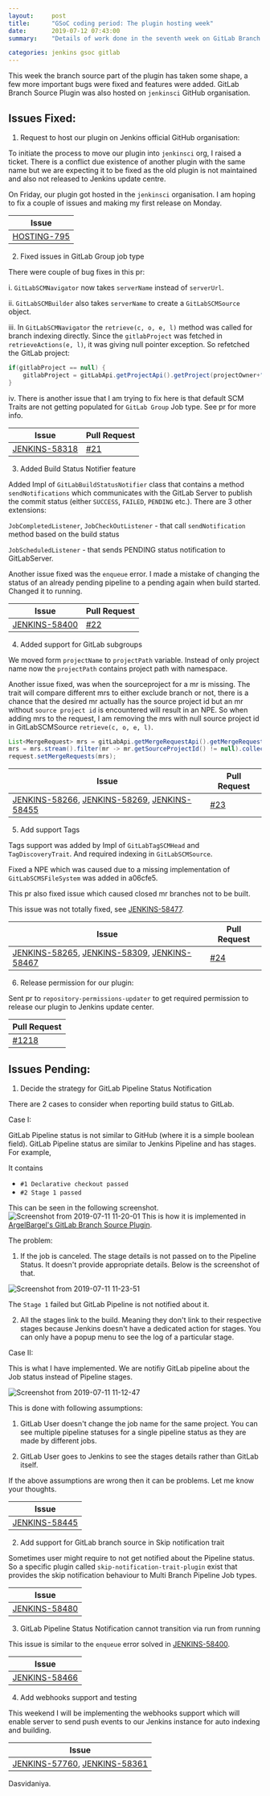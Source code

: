 ```yaml
---
layout:     post
title:      "GSoC coding period: The plugin hosting week"
date:       2019-07-12 07:43:00
summary:    "Details of work done in the seventh week on GitLab Branch Source"

categories: jenkins gsoc gitlab
---
```


This week the branch source part of the plugin has taken some shape, a few more important bugs were fixed and features were added. GitLab Branch Source Plugin was also hosted on `jenkinsci` GitHub organisation.

## Issues Fixed:

1) Request to host our plugin on Jenkins official GitHub organisation:

To initiate the process to move our plugin into `jenkinsci` org, I raised a ticket. There is a conflict due existence of another plugin with the same name but we are expecting it to be fixed as the old plugin is not maintained and also not released to Jenkins update centre.

On Friday, our plugin got hosted in the `jenkinsci` organisation. I am hoping to fix a couple of issues and making my first release on Monday.

|  Issue 	|
|---	    |
|[HOSTING-795](https://issues.jenkins-ci.org/browse/HOSTING-795) |

2) Fixed issues in GitLab Group job type

There were couple of bug fixes in this pr:

i. `GitLabSCMNavigator` now takes `serverName` instead of `serverUrl`.

ii. `GitLabSCMBuilder` also takes `serverName` to create a `GitLabSCMSource` object.

iii. In `GitLabSCMNavigator` the `retrieve(c, o, e, l)` method was called for branch indexing directly. Since the `gitlabProject` was fetched in `retrieveActions(e, l)`, it was giving null pointer exception. So refetched the GitLab project:

```java
if(gitlabProject == null) {
    gitlabProject = gitLabApi.getProjectApi().getProject(projectOwner+"/"+project);
}
```

iv. There is another issue that I am trying to fix here is that default SCM Traits are not getting populated for `GitLab Group` Job type. See pr for more info.

|  Issue 	|   Pull Request	| 
|---	    |---	            |
|[JENKINS-58318](https://issues.jenkins-ci.org/browse/JENKINS-58318) | [#21](https://github.com/baymac/gitlab-branch-source-plugin/pull/21)

3) Added Build Status Notifier feature

Added Impl of `GitLabBuildStatusNotifier` class that contains a method `sendNotifications` which communicates with the GitLab Server to publish the commit status (either `SUCCESS`, `FAILED`, `PENDING` etc.). There are 3 other extensions:

`JobCompletedListener`, `JobCheckOutListener` - that call `sendNotification` method based on the build status 

`JobScheduledListener` - that sends PENDING status notification to GitLabServer.

Another issue fixed was the `enqueue` error. I made a mistake of changing the status of an already pending pipeline to a pending again when build started. Changed it to running. 

|  Issue 	|   Pull Request	| 
|---	    |---	            |
|[JENKINS-58400](https://issues.jenkins-ci.org/browse/JENKINS-58400) | [#22](https://github.com/baymac/gitlab-branch-source-plugin/pull/22)

4) Added support for GitLab subgroups

We moved form `projectName` to `projectPath` variable. Instead of only project name now the `projectPath` contains project path with namespace.

Another issue fixed, was when the sourceproject for a mr is missing. The trait will compare different mrs to either exclude branch or not, there is a chance that the desired mr actually has the source project id but an mr without `source project id` is encountered will result in an NPE. So when adding mrs to the request, I am removing the mrs with null source project id in GitLabSCMSource `retrieve(c, o, e, l)`.

```java
List<MergeRequest> mrs = gitLabApi.getMergeRequestApi().getMergeRequests(gitlabProject);
mrs = mrs.stream().filter(mr -> mr.getSourceProjectId() != null).collect(Collectors.toList());
request.setMergeRequests(mrs);
```

|  Issue 	|   Pull Request	| 
|---	    |---	            |
|[JENKINS-58266](https://issues.jenkins-ci.org/browse/JENKINS-58266), [JENKINS-58269](https://issues.jenkins-ci.org/browse/JENKINS-58269), [JENKINS-58455](https://issues.jenkins-ci.org/browse/JENKINS-58455) | [#23](https://github.com/baymac/gitlab-branch-source-plugin/pull/23)


5) Add support Tags

Tags support was added by Impl of `GitLabTagSCMHead` and `TagDiscoveryTrait`. And required indexing in `GitLabSCMSource`.

Fixed a NPE which was caused due to a missing implementation of `GitLabSCMSFileSystem` was added in 
a06cfe5.

This pr also fixed issue which caused closed mr branches not to be built.

This issue was not totally fixed, see [JENKINS-58477](https://issues.jenkins-ci.org/browse/JENKINS-58477).

|  Issue 	|   Pull Request	| 
|---	    |---	            |
|[JENKINS-58265](https://issues.jenkins-ci.org/browse/JENKINS-58265), [JENKINS-58309](https://issues.jenkins-ci.org/browse/JENKINS-58309), [JENKINS-58467](https://issues.jenkins-ci.org/browse/JENKINS-58467) | [#24](https://github.com/baymac/gitlab-branch-source-plugin/pull/24)

6) Release permission for our plugin:

Sent pr to `repository-permissions-updater` to get required permission to release our plugin to Jenkins update center.

|  Pull Request 	| 
|---	    |
|[#1218](https://github.com/jenkins-infra/repository-permissions-updater/pull/1218) | 

## Issues Pending:

1) Decide the strategy for GitLab Pipeline Status Notification

There are 2 cases to consider when reporting build status to GitLab.

Case I:

GitLab Pipeline status is not similar to GitHub (where it is a simple boolean field). GitLab Pipeline status are similar to Jenkins Pipeline and has stages. For example,

It contains
* `#1 Declarative checkout passed`
* `#2 Stage 1 passed`

This can be seen in the following screenshot.
![Screenshot from 2019-07-11 11-20-01](https://user-images.githubusercontent.com/23079344/61025323-f7a63980-a3cd-11e9-9915-cacfbc1e027f.png)
This is how it is implemented in [ArgelBargel's GitLab Branch Source Plugin](https://github.com/Argelbargel/gitlab-branch-source-plugin/).

The problem:

1. If the job is canceled. The stage details is not passed on to the Pipeline Status. It doesn't provide appropriate details. Below is the screenshot of that.

![Screenshot from 2019-07-11 11-23-51](https://user-images.githubusercontent.com/23079344/61025497-97fc5e00-a3ce-11e9-882b-8e530da63bc6.png)

The `Stage 1` failed but GitLab Pipeline is not notified about it.

2. All the stages link to the build. Meaning they don't link to their respective stages because Jenkins doesn't have a dedicated action for stages. You can only have a popup menu to see the log of a particular stage.

Case II:

This is what I have implemented. We are notifiy GitLab pipeline about the Job status instead of Pipeline stages.

![Screenshot from 2019-07-11 11-12-47](https://user-images.githubusercontent.com/23079344/61025884-aa2acc00-a3cf-11e9-9c55-d6d25406188d.png)

This is done with following assumptions:

1. GitLab User doesn't change the job name for the same project. You can see multiple pipeline statuses for a single pipeline status as they are made by different jobs.

2. GitLab User goes to Jenkins to see the stages details rather than GitLab itself.

If the above assumptions are wrong then it can be problems. Let me know your thoughts.

|  Issue 	| 
|---	    |
|[JENKINS-58445](https://issues.jenkins-ci.org/browse/JENKINS-58445) | 

2) Add support for GitLab branch source in Skip notification trait

Sometimes user might require to not get notified about the Pipeline status. So a specific plugin called `skip-notification-trait-plugin` exist that provides the skip notification behaviour to Multi Branch Pipeline Job types.

|  Issue 	| 
|---	    |
|[JENKINS-58480](https://issues.jenkins-ci.org/browse/JENKINS-58480) | 

3) GitLab Pipeline Status Notification cannot transition via run from running

This issue is similar to the `enqueue` error solved in [JENKINS-58400](https://issues.jenkins-ci.org/browse/JENKINS-58400). 

|  Issue 	| 
|---	    |
|[JENKINS-58466](https://issues.jenkins-ci.org/browse/JENKINS-58466) | 

4) Add webhooks support and testing

This weekend I will be implementing the webhooks support which will enable server to send push events to our Jenkins instance for auto indexing and building.

|  Issue 	| 
|---	    |
|[JENKINS-57760](https://issues.jenkins-ci.org/browse/JENKINS-57760), [JENKINS-58361](https://issues.jenkins-ci.org/browse/JENKINS-58361) |

Dasvidaniya.